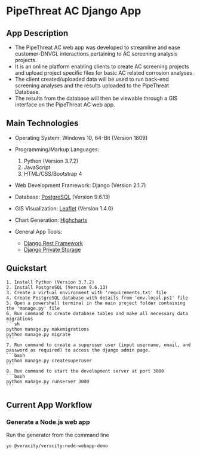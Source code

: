 # PipeThreat AC Django App


## App Description

- The PipeThreat AC web app was developed to streamline and ease customer-DNVGL interactions pertaining to AC screening analysis projects.
- It is an online platform enabling clients to create AC screening projects and upload project specific files for basic AC related corrosion analyses. 
- The client created/uploaded data will be used to run back-end screening analyses and the results uploaded to the PipeThreat Database.
- The results from the database will then be viewable through a GIS interface on the PipeThreat AC web app.


## Main Technologies
 
- Operating System: Windows 10, 64-Bit (Version 1809)

- Programming/Markup Languages:
	1. Python (Version 3.7.2)
	2. JavaScript
	3. HTML/CSS/Bootstrap 4

- Web Development Framework: Django (Version 2.1.7)

- Database: [PostgreSQL](https://www.postgresql.org/) (Version 9.6.13)

- GIS Visualization: [Leaflet](https://leafletjs.com/) (Version 1.4.0)

- Chart Generation: [Highcharts](https://www.highcharts.com/)

- General App Tools:
	 - [Django Rest Framework](https://github.com/encode/django-rest-framework)
	 - [Django Private Storage](https://github.com/edoburu/django-private-storage)


## Quickstart

	1. Install Python (Version 3.7.2)
	2. Install PostgreSQL (Version 9.6.13)
	3. Create a virtual environment with 'requirements.txt' file
	4. Create PostgreSQL database with details from 'env.local.ps1' file
	5. Open a powershell terminal in the main project folder containing the 'manage.py' file
	6. Run command to create database tables and make all necessary data migrations
	```sh
	python manage.py makemigrations
	python manage.py migrate
	```
	7. Run command to create a superuser user (input username, email, and password as required) to access the django admin page.
	```bash
	python manage.py createsuperuser
	```
	8. Run command to start the development server at port 3000
	```bash
	python manage.py runserver 3000
	```



## Current App Workflow

### Generate a Node.js web app
Run the generator from the command line
```bash
yo @veracity/veracity:node-webapp-demo
```



